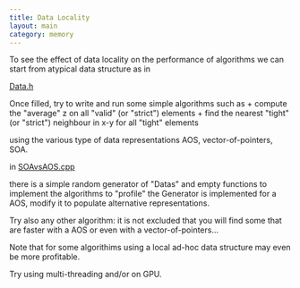 ```yaml
---
title: Data Locality
layout: main
category: memory
---
```



To see the effect of data locality on the performance of algorithms we can start from atypical data structure
as in

[Data.h]({{site.exercises_repo}}/hands-on/memory/Data.h)

<p>
Once filled, try to write and run some simple algorithms such as
   + compute the "average" z on all "valid" (or "strict") elements
   + find the nearest "tight" (or "strict") neighbour in x-y for all "tight" elements

using the various type of data representations AOS, vector-of-pointers, SOA.

in [SOAvsAOS.cpp]({{site.exercises_repo}}/hands-on/memory/SOAvsAOS.cpp)

there is a simple random generator of "Datas" and empty functions to implement the algorithms to "profile"
the Generator is implemented for a AOS, modify it to populate alternative representations.
<p>
Try also any other algorithm: it is not excluded that you will find some that are faster with a AOS or even with a
vector-of-pointers...
<p>
Note that for some algorithims using a local ad-hoc data structure may even be more profitable.
<p>
Try using multi-threading and/or on GPU.

